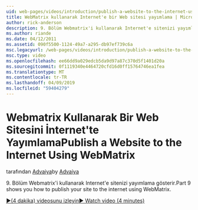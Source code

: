 ```yaml
---
uid: web-pages/videos/introduction/publish-a-website-to-the-internet-using-webmatrix
title: WebMatrix kullanarak Internet'e bir Web sitesi yayımlama | Microsoft Docs
author: rick-anderson
description: 9. Bölüm Webmatrix'i kullanarak Internet'e sitenizi yayımlama gösterir.
ms.author: riande
ms.date: 04/12/2011
ms.assetid: 090f5500-1124-49a7-a295-db97ef739c6a
msc.legacyurl: /web-pages/videos/introduction/publish-a-website-to-the-internet-using-webmatrix
msc.type: video
ms.openlocfilehash: ee66dd9a029edcb5da9d97a87c370d5f1401d20a
ms.sourcegitcommit: 0f1119340e4464720cfd16d0ff15764746ea1fea
ms.translationtype: MT
ms.contentlocale: tr-TR
ms.lasthandoff: 04/09/2019
ms.locfileid: "59404279"
---
```

# <a name="publish-a-website-to-the-internet-using-webmatrix"></a><span data-ttu-id="fa192-103">Webmatrix Kullanarak Bir Web Sitesini İnternet'te Yayımlama</span><span class="sxs-lookup"><span data-stu-id="fa192-103">Publish a Website to the Internet Using WebMatrix</span></span>

<span data-ttu-id="fa192-104">tarafından [Advaiya](https://twitter.com/Advaiyasolns)</span><span class="sxs-lookup"><span data-stu-id="fa192-104">by [Advaiya](https://twitter.com/Advaiyasolns)</span></span>

<span data-ttu-id="fa192-105">9. Bölüm Webmatrix'i kullanarak Internet'e sitenizi yayımlama gösterir.</span><span class="sxs-lookup"><span data-stu-id="fa192-105">Part 9 shows you how to publish your site to the internet using WebMatrix.</span></span>

[<span data-ttu-id="fa192-106">&#9654;(4 dakika) videosunu izleyin</span><span class="sxs-lookup"><span data-stu-id="fa192-106">&#9654; Watch video (4 minutes)</span></span>](https://channel9.msdn.com/Blogs/ASP-NET-Site-Videos/publish-a-website-to-the-internet-using-webmatrix)
